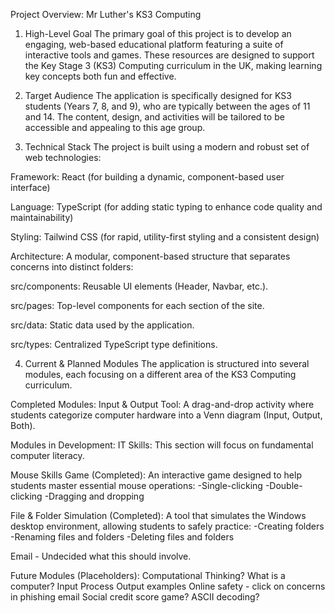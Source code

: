 Project Overview: Mr Luther's KS3 Computing
1. High-Level Goal
The primary goal of this project is to develop an engaging, web-based educational platform featuring a suite of interactive tools and games. These resources are designed to support the Key Stage  3 (KS3) Computing curriculum in the UK, making learning key concepts both fun and effective.

2. Target Audience
The application is specifically designed for KS3 students (Years 7, 8, and 9), who are typically between the ages of 11 and 14. The content, design, and activities will be tailored to be accessible and appealing to this age group.

3. Technical Stack
The project is built using a modern and robust set of web technologies:

Framework: React (for building a dynamic, component-based user interface)

Language: TypeScript (for adding static typing to enhance code quality and maintainability)

Styling: Tailwind CSS (for rapid, utility-first styling and a consistent design)

Architecture: A modular, component-based structure that separates concerns into distinct folders:

src/components: Reusable UI elements (Header, Navbar, etc.).

src/pages: Top-level components for each section of the site.

src/data: Static data used by the application.

src/types: Centralized TypeScript type definitions.

4. Current & Planned Modules
The application is structured into several modules, each focusing on a different area of the KS3 Computing curriculum.

Completed Modules:
Input & Output Tool: A drag-and-drop activity where students categorize computer hardware into a Venn diagram (Input, Output, Both).

Modules in Development:
IT Skills: This section will focus on fundamental computer literacy.

Mouse Skills Game (Completed): An interactive game designed to help students master essential mouse operations:
-Single-clicking
-Double-clicking
-Dragging and dropping

File & Folder Simulation (Completed): A tool that simulates the Windows desktop environment, allowing students to safely practice:
-Creating folders
-Renaming files and folders
-Deleting files and folders

Email - Undecided what this should involve.

Future Modules (Placeholders):
Computational Thinking?
What is a computer? Input Process Output examples
Online safety - click on concerns in phishing email
Social credit score game?
ASCII decoding?
